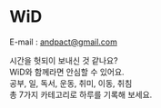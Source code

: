 # WiD

E-mail : andpact@gmail.com

시간을 헛되이 보내신 것 같나요?<br>
WiD와 함께라면 안심할 수 있어요.<br>
공부, 일, 독서, 운동, 취미, 이동, 취침<br>
총 7가지 카테고리로 하루를 기록해 보세요.
